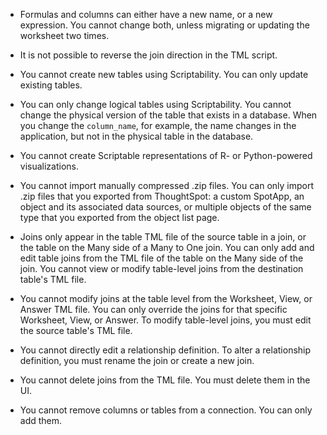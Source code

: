 * Formulas and columns can either have a new name, or a new expression. You cannot change both, unless migrating or updating the worksheet two times.

* It is not possible to reverse the join direction in the TML script.

* You cannot create new tables using Scriptability. You can only update existing tables.

* You can only change logical tables using Scriptability. You cannot change the physical version of the table that exists in a database. When you change the `column_name`, for example, the name changes in the application, but not in the physical table in the database.

* You cannot create Scriptable representations of R- or Python-powered visualizations.

* You cannot import manually compressed .zip files. You can only import .zip files that you exported from ThoughtSpot: a custom SpotApp, an object and its associated data sources, or multiple objects of the same type that you exported from the object list page.

* Joins only appear in the table TML file of the source table in a join, or the table on the Many side of a Many to One join. You can only add and edit table joins from the TML file of the table on the Many side of the join. You cannot view or modify table-level joins from the destination table's TML file.

* You cannot modify joins at the table level from the Worksheet, View, or Answer TML file. You can only override the joins for that specific Worksheet, View, or Answer. To modify table-level joins, you must edit the source table's TML file.

* You cannot directly edit a relationship definition. To alter a relationship definition, you must rename the join or create a new join.

* You cannot delete joins from the TML file. You must delete them in the UI.

* You cannot remove columns or tables from a connection. You can only add them.

